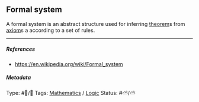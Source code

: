 ## Formal system

A formal system is an abstract structure used for inferring [theorem](Theorem.md)s from [axiom]()s a according to a set of rules.

---

##### References

* https://en.wikipedia.org/wiki/Formal_system

##### Metadata

Type: #🔵/🔵 
Tags: [Mathematics]() / [Logic](Logic.md) 
Status: #⛅️/⛅️
